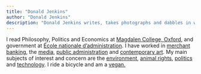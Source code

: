```yaml
---
title: "Donald Jenkins"
author: "Donald Jenkins"
description: "Donald Jenkins writes, takes photographs and dabbles in web design. He’s also a co-founder of the political social network start-up Policymakr. He currently lives in New York City."
---
```


I read Philosophy, Politics and Economics at [Magdalen College, Oxford](https://www.magd.ox.ac.uk/), and government at [École nationale d’administration](https://en.wikipedia.org/wiki/%C3%89cole_nationale_d%27administration). I have worked in [merchant banking](https://en.wikipedia.org/wiki/Merchant_bank), the [media](https://www.rfi.fr/), [public administration](https://www.culture.gouv.fr/) and [contemporary art](https://www.centrepompidou.fr/en). My main subjects of interest and concern are the [environment](https://nymag.com/intelligencer/2018/10/un-says-climate-genocide-coming-but-its-worse-than-that.html), [animal rights](/non-human-animal-rights-the-categorical-imperative-of-our-time/), [politics](/politics/) and [technology](/tech/). I ride a bicycle and am a [vegan.](/non-human-animal-rights-the-categorical-imperative-of-our-time/)
